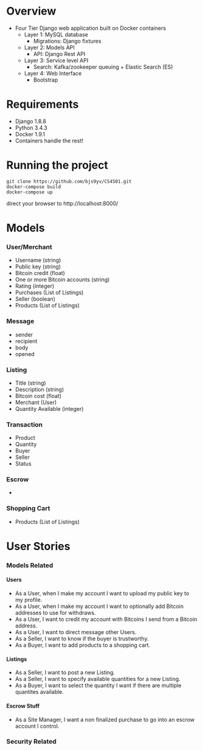 # Overview

- Four Tier Django web application built on Docker containers
  - Layer 1: MySQL database
    - Migrations: Django fixtures 
  - Layer 2: Models API
    - API: Django Rest API
  - Layer 3: Service level API
    - Search: Kafka/zookeeper queuing + Elastic Search (ES) 
  - Layer 4: Web Interface
    - Bootstrap

# Requirements

- Django 1.8.8
- Python 3.4.3
- Docker 1.9.1
- Containers handle the rest!

# Running the project

```
git clone https://github.com/bjs9yv/CS4501.git
docker-compose build
docker-compose up
```
direct your browser to http://localhost:8000/

# Models

### User/Merchant 
- Username (string)
- Public key (string)
- Bitcoin credit (float)
- One or more Bitcoin accounts (string)
- Rating (integer)
- Purchases (List of Listings)
- Seller (boolean)
- Products (List of Listings)

### Message
- sender
- recipient
- body
- opened

### Listing 
- Title (string)
- Description (string)
- Bitcoin cost (float)
- Merchant (User)
- Quantity Available (integer)

### Transaction
- Product
- Quantity
- Buyer
- Seller
- Status

### Escrow
- 

### Shopping Cart
- Products (List of Listings)

# User Stories

### Models Related

#### Users 
- As a User, when I make my account I want to upload my public key to my profile.
- As a User, when I make my account I want to optionally add Bitcoin addresses to use for withdraws.
- As a User, I want to credit my account with Bitcoins I send from a Bitcoin address.
- As a User, I want to direct message other Users.
- As a Seller, I want to know if the buyer is trustworthy.
- As a Buyer, I want to add products to a shopping cart.

#### Listings
- As a Seller, I want to post a new Listing.
- As a Seller, I want to specify available quantities for a new Listing.
- As a Buyer, I want to select the quantity I want if there are multiple quantites available.

#### Escrow Stuff
- As a Site Manager, I want a non finalized purchase to go into an escrow account I control. 

### Security Related
